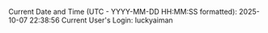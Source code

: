 Current Date and Time (UTC - YYYY-MM-DD HH:MM:SS formatted): 2025-10-07 22:38:56
Current User's Login: luckyaiman
